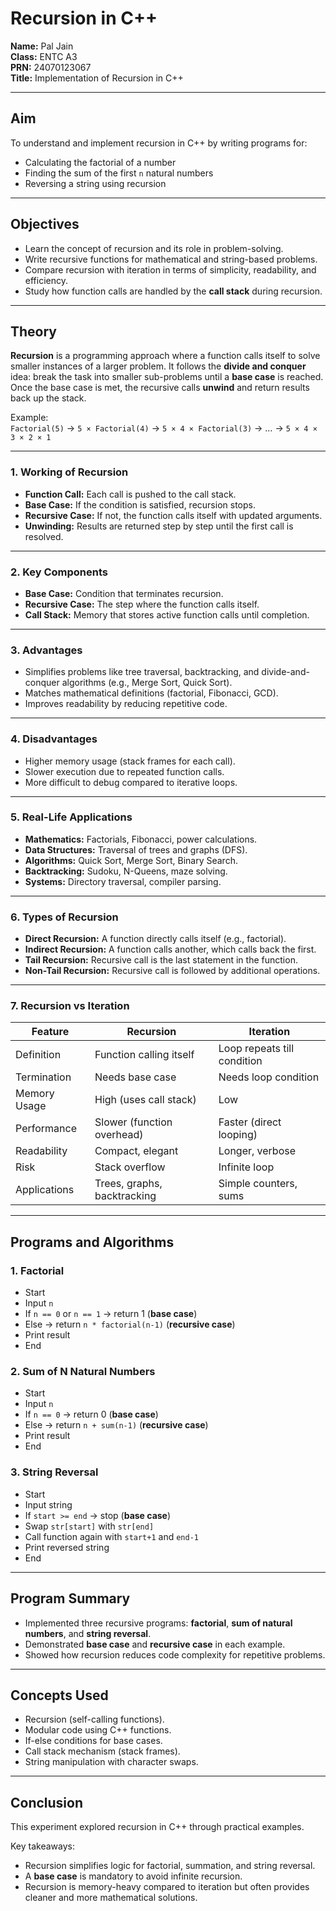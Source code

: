 # Recursion in C++

**Name:** Pal Jain  
**Class:** ENTC A3  
**PRN:** 24070123067  
**Title:** Implementation of Recursion in C++  

---

## Aim
To understand and implement recursion in C++ by writing programs for:
- Calculating the factorial of a number  
- Finding the sum of the first `n` natural numbers  
- Reversing a string using recursion  

---

## Objectives
- Learn the concept of recursion and its role in problem-solving.  
- Write recursive functions for mathematical and string-based problems.  
- Compare recursion with iteration in terms of simplicity, readability, and efficiency.  
- Study how function calls are handled by the **call stack** during recursion.  

---

## Theory
**Recursion** is a programming approach where a function calls itself to solve smaller instances of a larger problem. It follows the **divide and conquer** idea: break the task into smaller sub-problems until a **base case** is reached. Once the base case is met, the recursive calls **unwind** and return results back up the stack.  

Example:  
`Factorial(5)` → `5 × Factorial(4)` → `5 × 4 × Factorial(3)` → … → `5 × 4 × 3 × 2 × 1`  

---

### 1. Working of Recursion
- **Function Call:** Each call is pushed to the call stack.  
- **Base Case:** If the condition is satisfied, recursion stops.  
- **Recursive Case:** If not, the function calls itself with updated arguments.  
- **Unwinding:** Results are returned step by step until the first call is resolved.  

---

### 2. Key Components
- **Base Case:** Condition that terminates recursion.  
- **Recursive Case:** The step where the function calls itself.  
- **Call Stack:** Memory that stores active function calls until completion.  

---

### 3. Advantages
- Simplifies problems like tree traversal, backtracking, and divide-and-conquer algorithms (e.g., Merge Sort, Quick Sort).  
- Matches mathematical definitions (factorial, Fibonacci, GCD).  
- Improves readability by reducing repetitive code.  

---

### 4. Disadvantages
- Higher memory usage (stack frames for each call).  
- Slower execution due to repeated function calls.  
- More difficult to debug compared to iterative loops.  

---

### 5. Real-Life Applications
- **Mathematics:** Factorials, Fibonacci, power calculations.  
- **Data Structures:** Traversal of trees and graphs (DFS).  
- **Algorithms:** Quick Sort, Merge Sort, Binary Search.  
- **Backtracking:** Sudoku, N-Queens, maze solving.  
- **Systems:** Directory traversal, compiler parsing.  

---

### 6. Types of Recursion
- **Direct Recursion:** A function directly calls itself (e.g., factorial).  
- **Indirect Recursion:** A function calls another, which calls back the first.  
- **Tail Recursion:** Recursive call is the last statement in the function.  
- **Non-Tail Recursion:** Recursive call is followed by additional operations.  

---

### 7. Recursion vs Iteration

| Feature        | Recursion                    | Iteration                |
|----------------|------------------------------|--------------------------|
| Definition     | Function calling itself       | Loop repeats till condition |
| Termination    | Needs base case               | Needs loop condition     |
| Memory Usage   | High (uses call stack)        | Low                      |
| Performance    | Slower (function overhead)    | Faster (direct looping)  |
| Readability    | Compact, elegant              | Longer, verbose          |
| Risk           | Stack overflow                | Infinite loop            |
| Applications   | Trees, graphs, backtracking   | Simple counters, sums    |

---

## Programs and Algorithms

### 1. Factorial
- Start  
- Input `n`  
- If `n == 0` or `n == 1` → return 1 (**base case**)  
- Else → return `n * factorial(n-1)` (**recursive case**)  
- Print result  
- End  

### 2. Sum of N Natural Numbers
- Start  
- Input `n`  
- If `n == 0` → return 0 (**base case**)  
- Else → return `n + sum(n-1)` (**recursive case**)  
- Print result  
- End  

### 3. String Reversal
- Start  
- Input string  
- If `start >= end` → stop (**base case**)  
- Swap `str[start]` with `str[end]`  
- Call function again with `start+1` and `end-1`  
- Print reversed string  
- End  

---

## Program Summary
- Implemented three recursive programs: **factorial**, **sum of natural numbers**, and **string reversal**.  
- Demonstrated **base case** and **recursive case** in each example.  
- Showed how recursion reduces code complexity for repetitive problems.  

---

## Concepts Used
- Recursion (self-calling functions).  
- Modular code using C++ functions.  
- If-else conditions for base cases.  
- Call stack mechanism (stack frames).  
- String manipulation with character swaps.  

---

## Conclusion
This experiment explored recursion in C++ through practical examples.  

Key takeaways:  
- Recursion simplifies logic for factorial, summation, and string reversal.  
- A **base case** is mandatory to avoid infinite recursion.  
- Recursion is memory-heavy compared to iteration but often provides cleaner and more mathematical solutions.  

